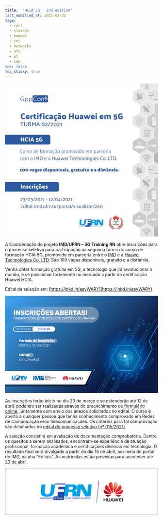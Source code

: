 ```yaml
---
title:  "HCIA 5G - 2nd edition"
last_modified_at: 2021-03-22
tags:
  - cert
  - classes
  - huawei
  - iot
  - networks
  - nfv
  - pt
  - sdn
toc: false
toc_sticky: true
---
```


[![](/assets/images/posts/2021-03-22-hcia-5g-2/0.jpeg)](https://imd.ufrn.br/portal/visualizar/260)

A Coordenação do projeto **IMD/UFRN – 5G Training RN** abre inscrições para o processo seletivo para participação na segunda turma do curso de formação HCIA 5G, promovido em parceria entre o [IMD](https://www.imd.ufrn.br/) e a [Huawei Technologies Co. LTD](https://www.huawei.com/br/). São 100 vagas disponíveis, gratuito e a distância.

Venha obter formação gratuita em 5G, a tecnologia que irá revolucionar o mundo, e se posicionar fortemente no mercado a partir da certificação Huawei HCIA.

Edital de seleção em: [https://lnkd.in/esyWARY](https://lnkd.in/esyWARY)

![](/assets/images/posts/2021-03-22-hcia-5g-2/1.png)

As inscrições terão início no dia 23 de março e se estenderão até 12 de abril, podendo ser realizadas através do preenchimento de [formulário online](https://docs.google.com/forms/d/e/1FAIpQLScV2K23q24iJfHiK-wdSkFKxEtPauetcOHeWH_xWyxKDc5YRw/viewform), juntamente com envio dos anexos solicitados no edital. O curso é aberto a qualquer pessoa que tenha conhecimento comprovado em Redes de Comunicação e/ou telecomunicações. Os critérios para tal comprovação são detalhados no [edital do processo seletivo (nº 015/2021)](https://imd.ufrn.br/portal/visualizar/260).

A seleção consistirá em avaliação de documentação comprobatória. Dentre os quesitos a serem analisados, encontram-se experiência de atuação profissional, formação acadêmica e certificações diversas em tecnologia. O resultado final será divulgado a partir do dia 16 de abril, por meio do portal do IMD, na aba “Editais”. As matrículas estão previstas para acontecer até 23 de abril.

![](/assets/images/posts/2021-02-09-hcia-5g/2.jpeg)